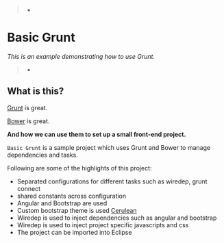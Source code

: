 > -
# Basic Grunt
*This is an example demonstrating how to use Grunt.*
>
> -

## What is this?
[Grunt](http://gruntjs.com) is great.

[Bower](http://bower.io) is great.

**And how we can use them to set up a small front-end project.**

`Basic Grunt` is a sample project which uses Grunt and Bower to manage dependencies and tasks.

Following are some of the highlights of this project:
- Separated configurations for different tasks such as wiredep, grunt connect 
- shared constants across configuration 
- Angular and Bootstrap are used 
- Custom bootstrap theme is used [Cerulean](http://bootswatch.com) 
- Wiredep is used to inject dependencies such as angular and bootstrap 
- Wiredep is used to inject project specific javascripts and css 
- The project can be imported into Eclipse 